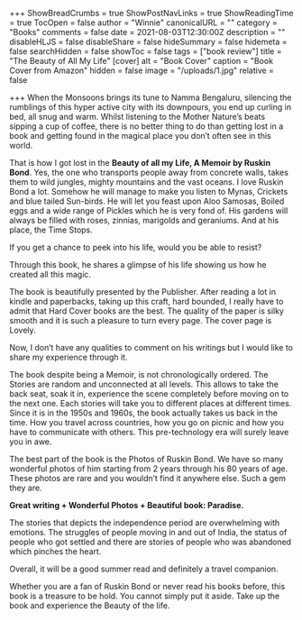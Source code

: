 +++
ShowBreadCrumbs = true
ShowPostNavLinks = true
ShowReadingTime = true
TocOpen = false
author = "Winnie"
canonicalURL = ""
category = "Books"
comments = false
date = 2021-08-03T12:30:00Z
description = ""
disableHLJS = false
disableShare = false
hideSummary = false
hidemeta = false
searchHidden = false
showToc = false
tags = ["book review"]
title = "The Beauty of All My Life"
[cover]
alt = "Book Cover"
caption = "Book Cover from Amazon"
hidden = false
image = "/uploads/1.jpg"
relative = false

+++
When the Monsoons brings its tune to Namma Bengaluru, silencing the rumblings of this hyper active city with its downpours, you end up curling in bed, all snug and warm. Whilst listening to the Mother Nature’s beats sipping a cup of coffee, there is no better thing to do than getting lost in a book and getting found in the magical place you don’t often see in this world.

That is how I got lost in the **Beauty of all my Life, A Memoir by Ruskin Bond**. Yes, the one who transports people away from concrete walls, takes them to wild jungles, mighty mountains and the vast oceans. I love Ruskin Bond a lot. Somehow he will manage to make you listen to Mynas, Crickets and blue tailed Sun-birds. He will let you feast upon Aloo Samosas, Boiled eggs and a wide range of Pickles which he is very fond of. His gardens will always be filled with roses, zinnias, marigolds and geraniums. And at his place, the Time Stops.

If you get a chance to peek into his life, would you be able to resist?

Through this book, he shares a glimpse of his life showing us how he created all this magic.

The book is beautifully presented by the Publisher. After reading a lot in kindle and paperbacks, taking up this craft, hard bounded, I really have to admit that Hard Cover books are the best. The quality of the paper is silky smooth and it is such a pleasure to turn every page. The cover page is Lovely.

Now, I don’t have any qualities to comment on his writings but I would like to share my experience through it.

The book despite being a Memoir, is not chronologically ordered. The Stories are random and unconnected at all levels. This allows to take the back seat, soak it in, experience the scene completely before moving on to the next one. Each stories will take you to different places at different times. Since it is in the 1950s and 1960s, the book actually takes us back in the time. How you travel across countries, how you go on picnic and how you have to communicate with others. This pre-technology era will surely leave you in awe.

The best part of the book is the Photos of Ruskin Bond. We have so many wonderful photos of him starting from 2 years through his 80 years of age. These photos are rare and you wouldn’t find it anywhere else. Such a gem they are.

**Great writing + Wonderful Photos + Beautiful book: Paradise.**

The stories that depicts the independence period are overwhelming with emotions. The struggles of people moving in and out of India, the status of people who got settled and there are stories of people who was abandoned which pinches the heart.

Overall, it will be a good summer read and definitely a travel companion.

Whether you are a fan of Ruskin Bond or never read his books before, this book is a treasure to be hold. You cannot simply put it aside. Take up the book and experience the Beauty of the life.